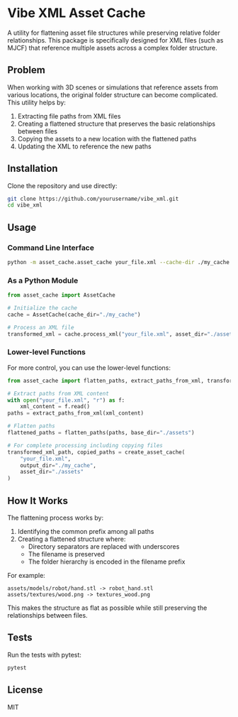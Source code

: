 # Vibe XML Asset Cache

A utility for flattening asset file structures while preserving relative folder relationships. This package is specifically designed for XML files (such as MJCF) that reference multiple assets across a complex folder structure.

## Problem

When working with 3D scenes or simulations that reference assets from various locations, the original folder structure can become complicated. This utility helps by:

1. Extracting file paths from XML files
2. Creating a flattened structure that preserves the basic relationships between files
3. Copying the assets to a new location with the flattened paths
4. Updating the XML to reference the new paths

## Installation

Clone the repository and use directly:

```bash
git clone https://github.com/yourusername/vibe_xml.git
cd vibe_xml
```

## Usage

### Command Line Interface

```bash
python -m asset_cache.asset_cache your_file.xml --cache-dir ./my_cache --asset-dir ./assets
```

### As a Python Module

```python
from asset_cache import AssetCache

# Initialize the cache
cache = AssetCache(cache_dir="./my_cache")

# Process an XML file
transformed_xml = cache.process_xml("your_file.xml", asset_dir="./assets")
```

### Lower-level Functions

For more control, you can use the lower-level functions:

```python
from asset_cache import flatten_paths, extract_paths_from_xml, transform_xml_paths, create_asset_cache

# Extract paths from XML content
with open("your_file.xml", "r") as f:
    xml_content = f.read()
paths = extract_paths_from_xml(xml_content)

# Flatten paths
flattened_paths = flatten_paths(paths, base_dir="./assets")

# For complete processing including copying files
transformed_xml_path, copied_paths = create_asset_cache(
    "your_file.xml", 
    output_dir="./my_cache",
    asset_dir="./assets"
)
```

## How It Works

The flattening process works by:

1. Identifying the common prefix among all paths
2. Creating a flattened structure where:
   - Directory separators are replaced with underscores
   - The filename is preserved
   - The folder hierarchy is encoded in the filename prefix

For example:

```
assets/models/robot/hand.stl -> robot_hand.stl
assets/textures/wood.png -> textures_wood.png
```

This makes the structure as flat as possible while still preserving the relationships between files.

## Tests

Run the tests with pytest:

```bash
pytest
```

## License

MIT 